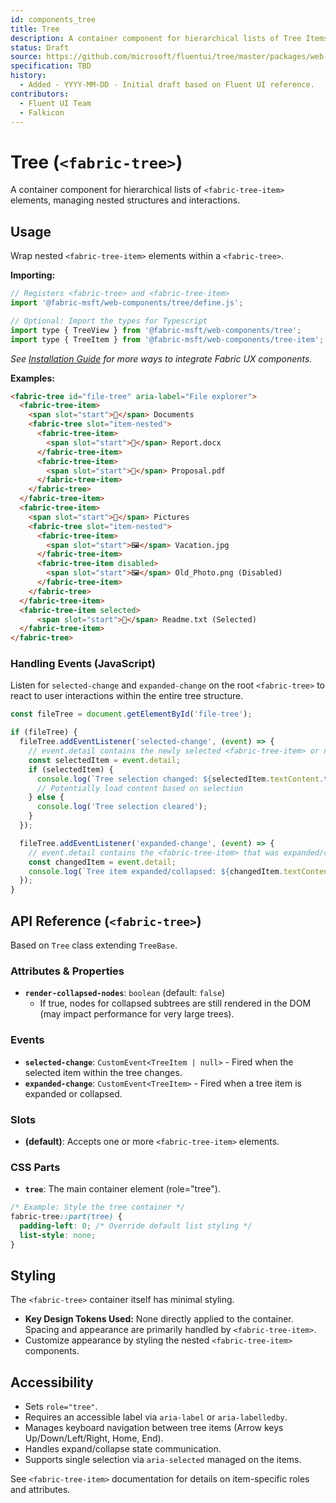 ```yaml
---
id: components_tree
title: Tree
description: A container component for hierarchical lists of Tree Items.
status: Draft
source: https://github.com/microsoft/fluentui/tree/master/packages/web-components/src/tree
specification: TBD
history:
  - Added - YYYY-MM-DD - Initial draft based on Fluent UI reference.
contributors:
  - Fluent UI Team
  - Falkicon
---
```


# Tree (`<fabric-tree>`)

A container component for hierarchical lists of `<fabric-tree-item>` elements, managing nested structures and interactions.

## Usage

Wrap nested `<fabric-tree-item>` elements within a `<fabric-tree>`.

**Importing:**

```javascript
// Registers <fabric-tree> and <fabric-tree-item>
import '@fabric-msft/web-components/tree/define.js';

// Optional: Import the types for Typescript
import type { TreeView } from '@fabric-msft/web-components/tree';
import type { TreeItem } from '@fabric-msft/web-components/tree-item'; // Example
```

*See [Installation Guide](../../guides/installation.md) for more ways to integrate Fabric UX components.*

**Examples:**

```html
<fabric-tree id="file-tree" aria-label="File explorer">
  <fabric-tree-item>
    <span slot="start">📁</span> Documents
    <fabric-tree slot="item-nested">
      <fabric-tree-item>
        <span slot="start">📄</span> Report.docx
      </fabric-tree-item>
      <fabric-tree-item>
        <span slot="start">📄</span> Proposal.pdf
      </fabric-tree-item>
    </fabric-tree>
  </fabric-tree-item>
  <fabric-tree-item>
    <span slot="start">📁</span> Pictures
    <fabric-tree slot="item-nested">
      <fabric-tree-item>
        <span slot="start">🖼️</span> Vacation.jpg
      </fabric-tree-item>
      <fabric-tree-item disabled>
        <span slot="start">🖼️</span> Old_Photo.png (Disabled)
      </fabric-tree-item>
    </fabric-tree>
  </fabric-tree-item>
  <fabric-tree-item selected>
      <span slot="start">📄</span> Readme.txt (Selected)
  </fabric-tree-item>
</fabric-tree>
```

### Handling Events (JavaScript)

Listen for `selected-change` and `expanded-change` on the root `<fabric-tree>` to react to user interactions within the entire tree structure.

```javascript
const fileTree = document.getElementById('file-tree');

if (fileTree) {
  fileTree.addEventListener('selected-change', (event) => {
    // event.detail contains the newly selected <fabric-tree-item> or null
    const selectedItem = event.detail;
    if (selectedItem) {
      console.log(`Tree selection changed: ${selectedItem.textContent.trim()}`);
      // Potentially load content based on selection
    } else {
      console.log('Tree selection cleared');
    }
  });

  fileTree.addEventListener('expanded-change', (event) => {
    // event.detail contains the <fabric-tree-item> that was expanded/collapsed
    const changedItem = event.detail;
    console.log(`Tree item expanded/collapsed: ${changedItem.textContent.trim()}, Expanded: ${changedItem.expanded}`);
  });
}
```

## API Reference (`<fabric-tree>`)

Based on `Tree` class extending `TreeBase`.

### Attributes & Properties

*   **`render-collapsed-nodes`**: `boolean` (default: `false`)
    *   If true, nodes for collapsed subtrees are still rendered in the DOM (may impact performance for very large trees).

### Events

*   **`selected-change`**: `CustomEvent<TreeItem | null>` - Fired when the selected item within the tree changes.
*   **`expanded-change`**: `CustomEvent<TreeItem>` - Fired when a tree item is expanded or collapsed.

### Slots

*   **(default)**: Accepts one or more `<fabric-tree-item>` elements.

### CSS Parts

*   **`tree`**: The main container element (role="tree").

```css
/* Example: Style the tree container */
fabric-tree::part(tree) {
  padding-left: 0; /* Override default list styling */
  list-style: none;
}
```

## Styling

The `<fabric-tree>` container itself has minimal styling.

*   **Key Design Tokens Used:** None directly applied to the container. Spacing and appearance are primarily handled by `<fabric-tree-item>`.
*   Customize appearance by styling the nested `<fabric-tree-item>` components.

## Accessibility

*   Sets `role="tree"`.
*   Requires an accessible label via `aria-label` or `aria-labelledby`.
*   Manages keyboard navigation between tree items (Arrow keys Up/Down/Left/Right, Home, End).
*   Handles expand/collapse state communication.
*   Supports single selection via `aria-selected` managed on the items.

See `<fabric-tree-item>` documentation for details on item-specific roles and attributes. 